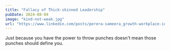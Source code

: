 ```yaml
---
title: "Fallacy of Thick-skinned Leadership"
pubDate: 2024-08-04
image: "kind-not-weak.jpg"
url: "https://www.linkedin.com/posts/perera-sameera_growth-workplace-inspiration-activity-7226199014189211648-aKPL"
---
```


Just because you have the power to throw punches doesn't mean those punches should define you.
